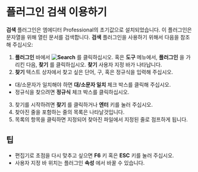 # 플러그인 검색 이용하기

**검색** 플러그인은 엠에디터 Professional의 초기값으로 설치되었습니다.
이 플러그인은 문자열을 위해 열린 문서를 검색합니다. **검색** 플러그인을 사용하기 위해서 다음을 참조해 주십시오:

1. **플러그인** 바에서
**![Search](../../images/plugin_search..png)** 를 클릭하십시오.
혹은 **도구** 메뉴에서, **플러그인** 을 가리킨 다음,
**찾기** 를 클릭하십시오. **찾기** 사용자 지정 바가 나타납니다.
2. **찾기** 텍스트 상자에서 찾고 싶은 단어, 구, 혹은 정규식을 입력해 주십시오.

- 대/소문자가 일치해야 하면 **대/소문자 일치** 체크 박스를 클릭해 주십시오.
- 정규식을 찾으려면 **정규식** 체크 박스를 클릭하십시오.
3. 찾기를 시작하려면 **찾기** 를 클릭하거나 **엔터** 키를 눌러 주십시오.
4. 찾아진 줄을 포함하는 줄의 목록은 나타날것입니다.
5. 목록의 항목을 클릭하면 지정되어 찾아진 파일에서 지정된 줄로 점프하게 됩니다.

## 팁

- 편집기로 초점을 다시 맞추고 싶으면 **F6** 키 혹은 **ESC** 키를 눌러 주십시오.
- 사용자 지정 바 위치는 플러그인 **속성** 에서 바꿀 수 있습니다.
